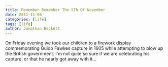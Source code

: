 ```yaml
---
title: Remember Remember The 5Th Of November
date: 2011-11-06
categories: [life]
tags: [life]
author: Jonathan Beckett
---
```


On Friday evening we took our children to a firework display commemorating Guido Fawkes capture in 1605 while attempting to blow up the British government. I'm not quite so sure if we are celebrating his capture, or that he nearly got away with it...